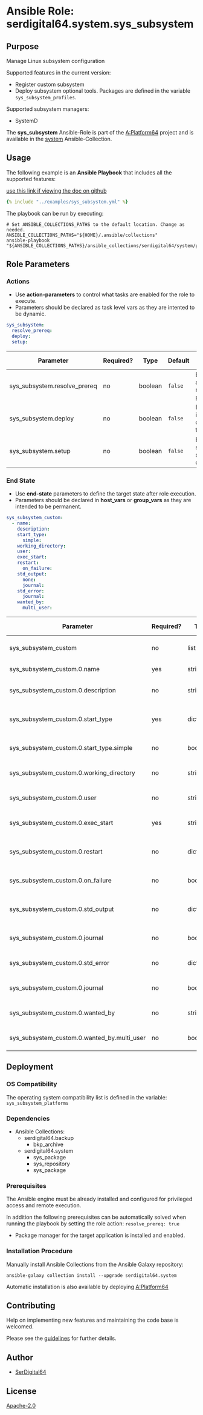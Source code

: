 # Ansible Role: serdigital64.system.sys_subsystem

## Purpose

Manage Linux subsystem configuration

Supported features in the current version:

- Register custom subsystem
- Deploy subsystem optional tools. Packages are defined in the variable `sys_subsystem_profiles`.

Supported subsystem managers:

- SystemD

The **sys_subsystem** Ansible-Role is part of the [A:Platform64](https://github.com/aplatform64/aplatform64) project and is available in the [system](https://aplatform64.readthedocs.io/en/latest/collections/system) Ansible-Collection.

## Usage

The following example is an **Ansible Playbook** that includes all the supported features:

[use this link if viewing the doc on github](https://github.com/aplatform64/system/blob/main/playbooks/sys_subsystem.yml)

```yaml
{% include "../examples/sys_subsystem.yml" %}
```

The playbook can be run by executing:

```shell
# Set ANSIBLE_COLLECTIONS_PATHS to the default location. Change as needed.
ANSIBLE_COLLECTIONS_PATHS="${HOME}/.ansible/collections"
ansible-playbook "${ANSIBLE_COLLECTIONS_PATHS}/ansible_collections/serdigital64/system/playbooks/sys_subsystem.yml"
```

## Role Parameters

### Actions

- Use **action-parameters** to control what tasks are enabled for the role to execute.
- Parameters should be declared as task level vars as they are intented to be dynamic.

```yaml
sys_subsystem:
  resolve_prereq:
  deploy:
  setup:
```

| Parameter                    | Required? | Type    | Default | Purpose / Value                            |
| ---------------------------- | --------- | ------- | ------- | ------------------------------------------ |
| sys_subsystem.resolve_prereq | no        | boolean | `false` | Enable automatic resolution of prequisites |
| sys_subsystem.deploy         | no        | boolean | `false` | Enable installation of optional tools      |
| sys_subsystem.setup          | no        | boolean | `false` | Enable system services configuration       |

### End State

- Use **end-state** parameters to define the target state after role execution.
- Parameters should be declared in **host_vars** or **group_vars** as they are intended to be permanent.

```yaml
sys_subsystem_custom:
  - name:
    description:
    start_type:
      simple:
    working_directory:
    user:
    exec_start:
    restart:
      on_failure:
    std_output:
      none:
      journal:
    std_error:
      journal:
    wanted_by:
      multi_user:
```

| Parameter                                   | Required? | Type       | Default                                       | Purpose / Value                    |
| ------------------------------------------- | --------- | ---------- | --------------------------------------------- | ---------------------------------- |
| sys_subsystem_custom                        | no        | list       |                                               | List of custom services            |
| sys_subsystem_custom.0.name                 | yes       | string     |                                               | Service name                       |
| sys_subsystem_custom.0.description          | no        | string     | `"Service {{ sys_subsystem_custom.0.name }}"` | Service short description          |
| sys_subsystem_custom.0.start_type           | yes       | dictionary |                                               | Define the process start-up type   |
| sys_subsystem_custom.0.start_type.simple    | no        | boolean    |                                               | SystemD type: simple               |
| sys_subsystem_custom.0.working_directory    | no        | string     |                                               | Working directory, full path       |
| sys_subsystem_custom.0.user                 | no        | string     | 'root'                                        | User that will run the service     |
| sys_subsystem_custom.0.exec_start           | yes       | string     |                                               | Full path to the service program   |
| sys_subsystem_custom.0.restart              | no        | dictionary |                                               | Define when to restart the service |
| sys_subsystem_custom.0.on_failure           | no        | boolean    |                                               | SystemD Event: On Failure          |
| sys_subsystem_custom.0.std_output           | no        | dictionary |                                               | Where to redireect stdoutput to    |
| sys_subsystem_custom.0.journal              | no        | boolean    |                                               | Use SystemD Journal                |
| sys_subsystem_custom.0.std_error            | no        | dictionary |                                               | Where to redireect stderr to       |
| sys_subsystem_custom.0.journal              | no        | boolean    |                                               | Use SystemD Journal                |
| sys_subsystem_custom.0.wanted_by            | no        | string     |                                               | When to run the service            |
| sys_subsystem_custom.0.wanted_by.multi_user | no        | boolean    |                                               | SystemD Target: multi user         |

## Deployment

### OS Compatibility

The operating system compatibility list is defined in the variable: `sys_subsystem_platforms`

### Dependencies

- Ansible Collections:
  - serdigital64.backup
    - bkp_archive
  - serdigital64.system
    - sys_package
    - sys_repository
    - sys_package

### Prerequisites

The Ansible engine must be already installed and configured for privileged access and remote execution.

In addition the following prerequisites can be automatically solved when running the playbook by setting the role action: `resolve_prereq: true`

- Package manager for the target application is installed and enabled.

### Installation Procedure

Manually install Ansible Collections from the Ansible Galaxy repository:

```shell
ansible-galaxy collection install --upgrade serdigital64.system
```

Automatic installation is also available by deploying [A:Platform64](https://aplatform64.readthedocs.io/en/latest/#deployment)

## Contributing

Help on implementing new features and maintaining the code base is welcomed.

Please see the [guidelines](https://aplatform64.readthedocs.io/en/latest/CONTRIBUTING) for further details.

## Author

- [SerDigital64](https://serdigital64.github.io/)

## License

[Apache-2.0](https://www.apache.org/licenses/LICENSE-2.0.txt)
